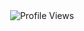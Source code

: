 <div style="display: flex; justify-content: center; align-items: center; height: 100vh; flex-direction: column;">
  <img src="https://komarev.com/ghpvc/?username=your-github-St0rmster&base=2670&color=blue" alt="Profile Views" style="margin-bottom: 16px;">

